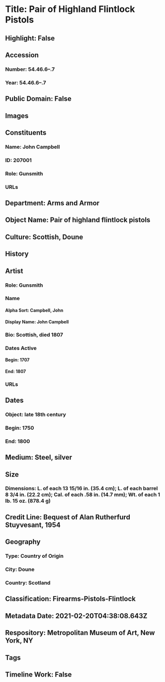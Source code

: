 # Title: Pair of Highland Flintlock Pistols
## Highlight: False
## Accession
### Number: 54.46.6–.7
### Year: 54.46.6–.7
## Public Domain: False
## Images
## Constituents
### Name: John Campbell
### ID: 207001
### Role: Gunsmith
### URLs
## Department: Arms and Armor
## Object Name: Pair of highland flintlock pistols
## Culture: Scottish, Doune
## History
## Artist
### Role: Gunsmith
### Name
#### Alpha Sort: Campbell, John
#### Display Name: John Campbell
### Bio: Scottish, died 1807
### Dates Active
#### Begin: 1707
#### End: 1807
### URLs
## Dates
### Object: late 18th century
### Begin: 1750
### End: 1800
## Medium: Steel, silver
## Size
### Dimensions: L. of each 13 15/16 in. (35.4 cm); L. of each barrel 8 3/4 in. (22.2 cm); Cal. of each .58 in. (14.7 mm); Wt. of each 1 lb. 15 oz. (878.4 g)
## Credit Line: Bequest of Alan Rutherfurd Stuyvesant, 1954
## Geography
### Type: Country of Origin
### City: Doune
### Country: Scotland
## Classification: Firearms-Pistols-Flintlock
## Metadata Date: 2021-02-20T04:38:08.643Z
## Respository: Metropolitan Museum of Art, New York, NY
## Tags
## Timeline Work: False